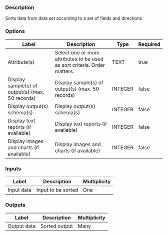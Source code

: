 ###  Description
Sorts data from data set according to a set of fields and directions
###  Options
| Label | Description | Type | Required |
|---|---|---|---|
| Attribute(s) | Select one or more attributes to be used as sort criteria. Order matters. | TEXT | true |
| Display sample(s) of output(s) (max. 50 records) | Display sample(s) of output(s) (max. 50 records) | INTEGER | false |
| Display output(s) schema(s) | Display output(s) schema(s) | INTEGER | false |
| Display text reports (if available) | Display text reports (if available) | INTEGER | false |
| Display images and charts (if available) | Display images and charts (if available) | INTEGER | false |
###  Inputs
| Label | Description | Multiplicity |
|---|---|---|
| Input data | Input to be sorted | One |
###  Outputs
| Label | Description | Multiplicity |
|---|---|---|
| Output data | Sorted output | Many |
